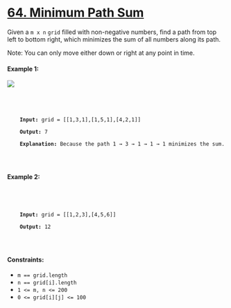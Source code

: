 # [64. Minimum Path Sum](https://leetcode.com/problems/minimum-path-sum/description/)

Given a ```m x n``` ```grid``` filled with non-negative numbers, find a path from top left to bottom right, which minimizes the sum of all numbers along its path.

Note: You can only move either down or right at any point in time.


#### Example 1:
![](https://assets.leetcode.com/uploads/2020/11/05/minpath.jpg) <br>
<code>
  <p>
    <b>Input:</b> grid = [[1,3,1],[1,5,1],[4,2,1]] <br>
    <b>Output:</b> 7 <br>
    <b>Explanation:</b> Because the path 1 → 3 → 1 → 1 → 1 minimizes the sum.
  </p>
</code>

#### Example 2:
<code>
  <p>
    <b>Input:</b> grid = [[1,2,3],[4,5,6]]<br>
    <b>Output:</b> 12
  </p>
</code>

#### Constraints:

* ```m == grid.length```
* ```n == grid[i].length```
* ```1 <= m, n <= 200```
* ```0 <= grid[i][j] <= 100```